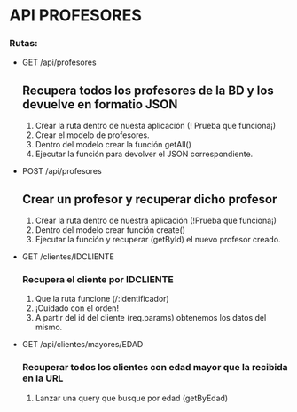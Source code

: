 # API PROFESORES

### Rutas:

- GET /api/profesores

  ## Recupera todos los profesores de la BD y los devuelve en formatio JSON

  1. Crear la ruta dentro de nuesta aplicación (! Prueba que funciona¡)
  2. Crear el modelo de profesores.
  3. Dentro del modelo crear la función getAll()
  4. Ejecutar la función para devolver el JSON correspondiente.

- POST /api/profesores

  ## Crear un profesor y recuperar dicho profesor

  1. Crear la ruta dentro de nuestra aplicación (!Prueba que funciona¡)
  2. Dentro del modelo crear función create()
  3. Ejecutar la función y recuperar (getById) el nuevo profesor creado.

- GET /clientes/IDCLIENTE

  ### Recupera el cliente por IDCLIENTE

  1. Que la ruta funcione (/:identificador)
  2. ¡Cuidado con el orden!
  3. A partir del id del cliente (req.params) obtenemos los datos del mismo.

- GET /api/clientes/mayores/EDAD
  ### Recuperar todos los clientes con edad mayor que la recibida en la URL
  1. Lanzar una query que busque por edad (getByEdad)
